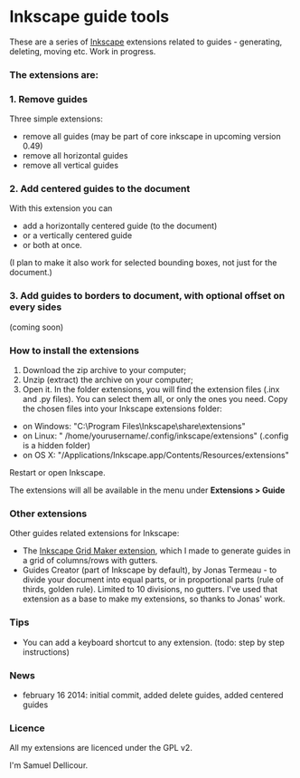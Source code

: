 Inkscape guide tools
===================

These are a series of [Inkscape](http://inkscape.org/) extensions related to guides - generating, deleting, moving etc. Work in progress.

### The extensions are:

### 1. Remove guides

Three simple extensions:

- remove all guides (may be part of core inkscape in upcoming version 0.49)
- remove all horizontal guides
- remove all vertical guides

### 2. Add centered guides to the document

With this extension you can 

- add a horizontally centered guide (to the document)
- or a vertically centered guide
- or both at once.

(I plan to make it also work for selected bounding boxes, not just for the document.)

### 3. Add guides to borders to document, with optional offset on every sides

(coming soon)

### How to install the extensions

1. Download the zip archive to your computer;
2. Unzip (extract) the archive on your computer;
3. Open it. In the folder extensions, you will find the extension files (.inx and .py files). You can select them all, or only the ones you need. Copy the chosen files into your Inkscape extensions folder:

- on Windows: "C:\Program Files\Inkscape\share\extensions"
- on Linux: " /home/yourusername/.config/inkscape/extensions" (.config is a hidden folder)
- on OS X: "/Applications/Inkscape.app/Contents/Resources/extensions" 

Restart or open Inkscape.

The extensions will all be available in the menu under **Extensions > Guide**

### Other extensions

Other guides related extensions for Inkscape:

- The [Inkscape Grid Maker extension](https://github.com/sambody/inkscape-grid-maker), which I made to generate guides in a grid of columns/rows with gutters.
- Guides Creator (part of Inkscape by default), by Jonas Termeau - to divide your document into equal parts, or in proportional parts (rule of thirds, golden rule). Limited to 10 divisions, no gutters. I've used that extension as a base to make my extensions, so thanks to Jonas' work.

### Tips

- You can add a keyboard shortcut to any extension. (todo: step by step instructions)

### News

- february 16 2014: initial commit, added delete guides, added centered guides

### Licence

All my extensions are licenced under the GPL v2.

I'm Samuel Dellicour.